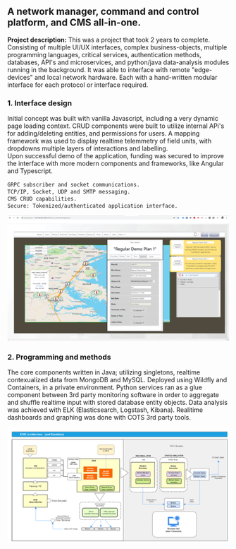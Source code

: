 ## A network manager, command and control platform, and CMS all-in-one.

**Project description:** This was a project that took 2 years to complete.  
Consisting of multiple UI/UX interfaces, complex business-objects, multiple programming languages, critical services, authentication methods, 
databases, API's and microservices, and python/java data-analysis modules running in the background.
It was able to interface with remote "edge-devices" and local network hardware. Each with a hand-written modular interface for each protocol or interface required.

### 1.  Interface design
Initial concept was built with vanilla Javascript, including a very dynamic page loading context.  CRUD components were built to utilize internal APi's for adding/deleting entities, and permissions for users.   A mapping framework was used to display realtime telemmetry of field units, with dropdowns multiple layers of interactions and labelling.  
Upon successful demo of the application, funding was secured to improve the interface with more modern components and frameworks, like Angular and Typescript.

``` 
GRPC subscriber and socket communications.
TCP/IP, Socket, UDP and SMTP messaging.
CMS CRUD capabilities.
Secure: Tokenized/authenticated application interface.
```
<img src="images/network1.png?raw=true"/>
<br>

### 2. Programming and methods

The core components written in Java; utilizing singletons, realtime contexualized data from MongoDB and MySQL.
Deployed using Wildfly and Containers, in a private environment.
Python services ran as a glue component between 3rd party monitoring software in order to aggregate and shuffle realtime input with stored database entity objects.
Data analysis was achieved with ELK (Elasticsearch, Logstash, Kibana).
Realitime dashboards and graphing was done with COTS 3rd party tools.
 
<img src="images/network2.png?raw=true"/>
<br>